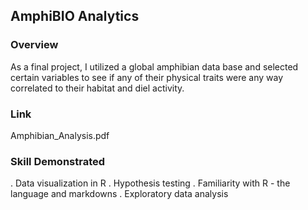 ## AmphiBIO Analytics
###  Overview 
As a final project, I utilized a global amphibian data base and selected certain variables to see if any of their physical traits were any way correlated to their habitat and diel activity. 

### Link
Amphibian_Analysis.pdf

### Skill Demonstrated 
. Data visualization in R
. Hypothesis testing
. Familiarity with R - the language and markdowns
. Exploratory data analysis
